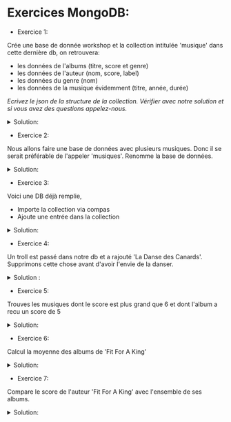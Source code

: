 # Exercices MongoDB:

*  Exercice 1: 

Crée une base de donnée workshop et la collection intitulée 'musique' dans cette dernière db, on retrouvera:

- les données de l'albums (titre, score et genre)
- les données de l'auteur (nom, score, label)
- les données du genre (nom)
- les données de la musique évidemment (titre, année, durée)

*Ecrivez le json de la structure de la collection. Vérifier avec notre solution et si vous avez des questions appelez-nous.*

<details>

<summary>Solution:</summary>
<pre><code>use workshop
db.createCollection('musique')
</code></pre>
<pre><code>{ 
  "titre" : "Deathgrip",
  "année" : "2016",
  "durée" : "4 : 24",
  "genre" : [ 
    { 
      "nom" : "Metalcore"
    }
  ],
  "auteurs": [ 
    {
      "nom": "Fit For A King",
      "score": 8,
      "label": "Solid State"
    }
  ],
  "albums": [
    {
      "titre" : "Deathgrip",
      "score" : 8,
      "genre" : [
        { 
          "nom" : "Metalcore"
        }
      ]
    }
  ]
}
</code></pre>

</details>

* Exercice 2: 

Nous allons faire une base de données avec plusieurs musiques. Donc il se serait préférable de l'appeler 'musiques'.
Renomme la base de données.

<details>

<summary>Solution:</summary>
<pre><code>db.musique.renameCollection("musiques", true)
</code></pre>

</details>

* Exercice 3: 

Voici une DB déjà remplie, 
 
  * Importe la collection via compas 
  * Ajoute une entrée dans la collection 
 
<details>
<summary>Solution:</summary>
<pre><code>db.musiques.insert({ 
  titre : "Title",
  année : "2016",
  durée : "4 : 24",
  genre : [ 
    { 
      nom : "Genre"
    }
  ],
  auteurs: [ 
    {
      nom: "Artist Name",
      score: 8,
      label: "Label"
    }
  ],
  albums: [
    {
      titre : "Album Title",
      score : 8,
      genre : [
        { 
          nom :"Genre"
        }
      ]
    }
  ]
})
</code></pre>
</details>

* Exercice 4:

Un troll est passé dans notre db et a rajouté 'La Danse des Canards'. Supprimons cette chose avant d'avoir l'envie de la danser.

<details>
<summary>Solution :</summary>

` db.musiques.remove( {"titre": "La Danse Des Canards"} ) `

</details>

* Exercice 5: 

Trouves les musiques dont le score est plus grand que 6 et dont l'album a recu un score de 5

<details>
<summary>Solution:</summary>

` db.musiques.find({ $and: [ { "auteurs.score": {$gte:6} }, { "albums.score":5 } ] } ).pretty()`

</details>

* Exercice 6: 

Calcul la moyenne des albums de 'Fit For A King'

<details>
<summary>Solution:</summary>

<pre><code> 
varMatch = {$match : {"auteurs.nom":"Fit For A King"}};
varAvg = {$avg : "$albums.score"};
varGroup = { $group : {"_id" : "Fit For A King albums", "moyenne" : varAvg } };
db.musiques.aggregate([ varMatch, varGroup ]);
</code></pre>

</details>

* Exercice 7: 

Compare le score de l'auteur 'Fit For A King' avec l'ensemble de ses albums. 

<details>
<summary>Solution:</summary>

<pre><code> 

</code></pre>

</details>